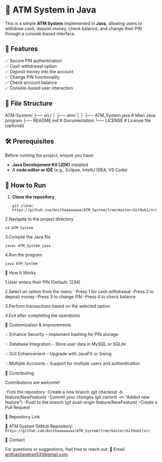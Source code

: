 # 🏧 ATM System in Java

This is a simple **ATM System** implemented in **Java**, allowing users to withdraw cash, deposit money, check balance, and change their PIN through a console-based interface.

## 📌 Features
✅ Secure PIN authentication  
✅ Cash withdrawal option  
✅ Deposit money into the account  
✅ Change PIN functionality  
✅ Check account balance  
✅ Console-based user interaction  

## 📂 File Structure
ATM-System/ ├── src/ │ ├── atm/ │ │ ├── ATM_System.java # Main Java program ├── README.md # Documentation └── LICENSE # License file (optional)

## 🛠 Prerequisites
Before running the project, ensure you have:  
- **Java Development Kit (JDK)** installed  
- A **code editor or IDE** (e.g., Eclipse, IntelliJ IDEA, VS Code)  

## 🚀 How to Run
1. **Clone the repository**  
   ```
   git clone: https://github.com/Anithaaaaaaaa/ATM_System/tree/master/GitHub1/src
   ```
2.Navigate to the project directory
```
cd ATM-System
```
3.Compile the Java file
```
javac ATM_System.java
```
4.Run the program
```
java ATM_System
```

📜 How It Works

1.User enters their PIN (Default: 1234)

2.Select an option from the menu:
-Press 1 for cash withdrawal
-Press 2 to deposit money
-Press 3 to change PIN
-Press 4 to check balance

3.Perform transactions based on the selected option

4.Exit after completing the operations


🔧 Customization & Improvements

💡 Enhance Security – Implement hashing for PIN storage

💡 Database Integration – Store user data in MySQL or SQLite

💡 GUI Enhancement – Upgrade with JavaFX or Swing

💡 Multiple Accounts – Support for multiple users and authentication


🤝 Contributing

Contributions are welcome!

-Fork the repository
-Create a new branch (git checkout -b feature/NewFeature)
-Commit your changes (git commit -m "Added new feature")
-Push to the branch (git push origin feature/NewFeature)
-Create a Pull Request


🔗 Repository Link

🔗 ATM System GitHub Repository: `https://github.com/Anithaaaaaaaa/ATM_System/tree/master/GitHub1/src`

📩 Contact

For questions or suggestions, feel free to reach out:
📧 Email: anithachandran531@gmail.com

